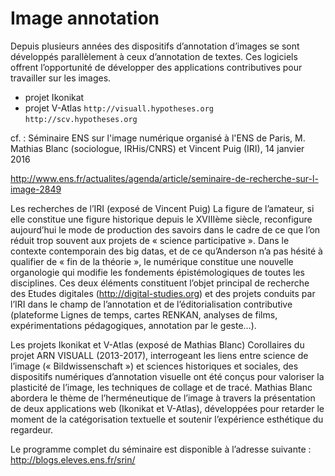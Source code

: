 # Image annotation

Depuis plusieurs années des dispositifs d’annotation d’images se sont développés parallèlement à ceux d’annotation de textes. Ces logiciels offrent l’opportunité de développer des applications contributives pour travailler sur les images.

- projet Ikonikat
- projet V-Atlas
`http://visuall.hypotheses.org`
`http://scv.hypotheses.org`

cf. : Séminaire ENS sur l'image numérique organisé à
l'ENS de Paris, M. Mathias Blanc (sociologue, IRHis/CNRS) et Vincent Puig (IRI), 14 janvier 2016

http://www.ens.fr/actualites/agenda/article/seminaire-de-recherche-sur-l-image-2849

Les recherches de l’IRI (exposé de Vincent Puig)
La figure de l’amateur, si elle constitue une figure historique depuis le XVIIIème siècle, reconfigure aujourd’hui le mode de production des savoirs dans le cadre de ce que l’on réduit trop souvent aux projets de « science participative ». Dans le contexte contemporain des big datas, et de ce qu’Anderson n’a pas hésité à qualifier de « fin de la théorie », le numérique constitue une nouvelle organologie qui modifie les fondements épistémologiques de toutes les disciplines. Ces deux éléments constituent l’objet principal de recherche des Etudes digitales (http://digital-studies.org) et des projets conduits par l’IRI dans le champ de l’annotation et de l’éditorialisation contributive (plateforme Lignes de temps, cartes RENKAN, analyses de films, expérimentations pédagogiques, annotation par le geste…).

Les projets Ikonikat et V-Atlas (exposé de Mathias Blanc)
Corollaires du projet ARN VISUALL (2013-2017), interrogeant les liens entre science de l’image (« Bildwissenschaft ») et sciences historiques et sociales, des dispositifs numériques d’annotation visuelle ont été conçus pour valoriser la plasticité de l’image, les techniques de collage et de tracé. Mathias Blanc abordera le thème de l’herméneutique de l’image à travers la présentation de deux applications web (Ikonikat et V-Atlas), développées pour retarder le moment de la catégorisation textuelle et soutenir l’expérience esthétique du regardeur.

Le programme complet du séminaire est disponible à l’adresse suivante : http://blogs.eleves.ens.fr/srin/
